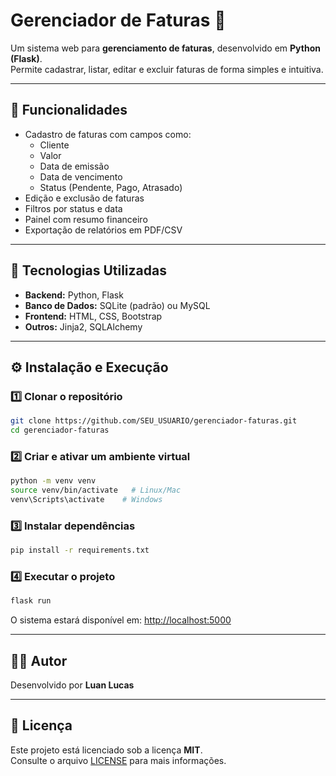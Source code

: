 
# Gerenciador de Faturas 💼

Um sistema web para **gerenciamento de faturas**, desenvolvido em **Python (Flask)**.  
Permite cadastrar, listar, editar e excluir faturas de forma simples e intuitiva.

---

## 🚀 Funcionalidades

- Cadastro de faturas com campos como:
  - Cliente
  - Valor
  - Data de emissão
  - Data de vencimento
  - Status (Pendente, Pago, Atrasado)
- Edição e exclusão de faturas
- Filtros por status e data
- Painel com resumo financeiro
- Exportação de relatórios em PDF/CSV

---

## 🧩 Tecnologias Utilizadas

- **Backend:** Python, Flask  
- **Banco de Dados:** SQLite (padrão) ou MySQL  
- **Frontend:** HTML, CSS, Bootstrap  
- **Outros:** Jinja2, SQLAlchemy

---

## ⚙️ Instalação e Execução

### 1️⃣ Clonar o repositório
```bash
git clone https://github.com/SEU_USUARIO/gerenciador-faturas.git
cd gerenciador-faturas
```

### 2️⃣ Criar e ativar um ambiente virtual
```bash
python -m venv venv
source venv/bin/activate   # Linux/Mac
venv\Scripts\activate    # Windows
```

### 3️⃣ Instalar dependências
```bash
pip install -r requirements.txt
```

### 4️⃣ Executar o projeto
```bash
flask run
```

O sistema estará disponível em: [http://localhost:5000](http://localhost:5000)

---
<!--
## 🧠 Estrutura do Projeto

```
gerenciador-faturas/
│
├── app/
│   ├── __init__.py
│   ├── models.py
│   ├── routes.py
│   ├── templates/
│   └── static/
│
├── instance/
│   └── faturas.db
│
├── requirements.txt
└── run.py
```

---

## 📊 Futuras Implementações

- Autenticação de usuários
- Gráficos e dashboards
- Integração com APIs financeiras
- Envio automático de lembretes de pagamento

---
-->
## 🧑‍💻 Autor

Desenvolvido por **Luan Lucas**  

---

## 📄 Licença

Este projeto está licenciado sob a licença **MIT**.  
Consulte o arquivo [LICENSE](LICENSE) para mais informações.
